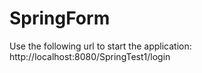 # SpringForm
Use the following url to start the application:
http://localhost:8080/SpringTest1/login
